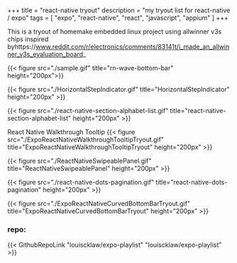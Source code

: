 +++
title = "react-native tryout"
description = "my tryout list for react-native / expo"
tags = [
    "expo",
    "react-native",
    "react",
    "javascript",
    "appium"
]
+++

This is a tryout of homemake embedded linux project using allwinner v3s chips inspired byhttps://www.reddit.com/r/electronics/comments/83141t/i_made_an_allwinner_v3s_evaluation_board_


{{< figure src="./sample.gif" title="rn-wave-bottom-bar" height="200px">}}

{{< figure src="./HorizontalStepIndicator.gif" title="HorizontalStepIndicator" height="200px" >}}

{{< figure src="./react-native-section-alphabet-list.gif" title="react-native-section-alphabet-list" height="200px" >}}

React Native Walkthrough Tooltip
{{< figure src="./ExpoReactNativeWalkthroughTooltipTryout.gif" title="ExpoReactNativeWalkthroughTooltipTryout" height="200px" >}}

{{< figure src="./ReactNativeSwipeablePanel.gif" title="ReactNativeSwipeablePanel" height="200px" >}}


{{< figure src="./react-native-dots-pagination.gif" title="react-native-dots-pagination" height="200px" >}}

{{< figure src="./ExpoReactNativeCurvedBottomBarTryout.gif" title="ExpoReactNativeCurvedBottomBarTryout" height="200px" >}}

### repo:

{{< GithubRepoLink "louiscklaw/expo-playlist" "louiscklaw/expo-playlist" >}}
